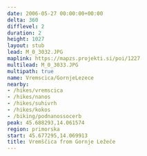 ```yaml
---
date: 2006-05-27 00:00:00+00:00
delta: 360
difflevel: 2
duration: 2
height: 1027
layout: stub
lead: M_0_3032.JPG
maplink: https://mapzs.projekti.si/poi/1227
multilead: M_0_3033.JPG
multipath: true
name: Vremscica/GornjeLezece
nearby:
- /hikes/vremscica
- /hikes/nanos
- /hikes/suhivrh
- /hikes/kokos
- /biking/podnanossocerb
peak: 45.688293,14.061574
region: primorska
start: 45.677295,14.069913
title: Vremščica from Gornje Ležeče
---
```

